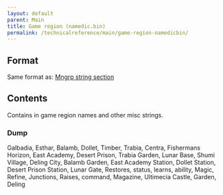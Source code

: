 ```yaml
---
layout: default
parent: Main
title: Game region (namedic.bin)
permalink: /technicalreference/main/game-region-namedicbin/
---
```


## Format

Same format as: [Mngrp string section](Mngrp_string_section.md)

## Contents

Contains in game region names and other misc strings.

### Dump

Galbadia, Esthar, Balamb, Dollet, Timber, Trabia, Centra, Fishermans Horizon, East Academy, Desert Prison, Trabia Garden, Lunar Base, Shumi Village, Deling City, Balamb Garden, East Academy Station, Dollet Station, Desert Prison Station, Lunar Gate, Restores, status, learns, ability, Magic, Refine, Junctions, Raises, command, Magazine, Ultimecia Castle, Garden, Deling
